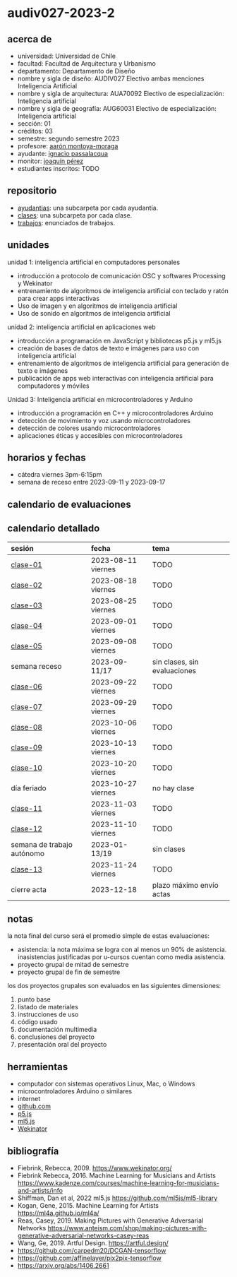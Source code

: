 # audiv027-2023-2

## acerca de

- universidad: Universidad de Chile
- facultad: Facultad de Arquitectura y Urbanismo
- departamento: Departamento de Diseño
- nombre y sigla de diseño: AUDIV027 Electivo ambas menciones Inteligencia Artificial
- nombre y sigla de arquitectura: AUA70092 Electivo de especialización: Inteligencia artificial
- nombre y sigla de geografía: AUG60031 Electivo de especialización: Inteligencia artificial
- sección: 01
- créditos: 03
- semestre: segundo semestre 2023
- profesore: [aarón montoya-moraga](https://github.com/montoyamoraga)
- ayudante: [ignacio passalacqua](https://github.com/ipassala)
- monitor: [joaquín pérez](https://github.com/jota-pe-ge)
- estudiantes inscritos: TODO

## repositorio

- [ayudantias](./ayudantias/): una subcarpeta por cada ayudantía.
- [clases](./clases/): una subcarpeta por cada clase.
- [trabajos](./trabajos/): enunciados de trabajos.

## unidades

unidad 1: inteligencia artificial en computadores personales
- introducción a protocolo de comunicación OSC y softwares Processing y Wekinator
- entrenamiento de algoritmos de inteligencia artificial con teclado y ratón para crear apps interactivas
- Uso de imagen y en algoritmos de inteligencia artificial
- Uso de sonido en algoritmos de inteligencia artificial

unidad 2: inteligencia artificial en aplicaciones web

- introducción a programación en JavaScript y bibliotecas p5.js y ml5.js
- creación de bases de datos de texto e imágenes para uso con inteligencia artificial
- entrenamiento de algoritmos de inteligencia artificial para generación de texto e imágenes
- publicación de apps web interactivas con inteligencia artificial para computadores y móviles

Unidad 3: Inteligencia artificial en microcontroladores y Arduino

- introducción a programación en C++ y microcontroladores Arduino
- detección de movimiento y voz usando microcontroladores
- detección de colores usando microcontroladores
- aplicaciones éticas y accesibles con microcontroladores

## horarios y fechas

- cátedra viernes 3pm-6:15pm
- semana de receso entre 2023-09-11 y 2023-09-17

## calendario de evaluaciones

## calendario detallado

| sesión                                   | fecha              | tema                         |
| :--------------------------------------- | :----------------- | :--------------------------- |
| [clase-01](clases/clase-01/)             | 2023-08-11 viernes | TODO                         |
| [clase-02](clases/clase-02/)             | 2023-08-18 viernes | TODO                         |
| [clase-03](clases/clase-03/)             | 2023-08-25 viernes | TODO                         |
| [clase-04](clases/clase-04/)             | 2023-09-01 viernes | TODO                         |
| [clase-05](clases/clase-05/)             | 2023-09-08 viernes | TODO                         |
| semana receso                            | 2023-09-11/17      | sin clases, sin evaluaciones |
| [clase-06](clases/clase-06/)             | 2023-09-22 viernes | TODO                         |
| [clase-07](clases/clase-07/)             | 2023-09-29 viernes | TODO                         |
| [clase-08](clases/clase-08/)             | 2023-10-06 viernes | TODO                         |
| [clase-09](clases/clase-09/)             | 2023-10-13 viernes | TODO                         |
| [clase-10](clases/clase-10/)             | 2023-10-20 viernes | TODO                         |
| día feriado                              | 2023-10-27 viernes | no hay clase                 |
| [clase-11](clases/clase-11/)             | 2023-11-03 viernes | TODO                         |
| [clase-12](clases/clase-12/)             | 2023-11-10 viernes | TODO                         |
| semana de trabajo autónomo               | 2023-01-13/19      | sin clases                   |
| [clase-13](clases/clase-13/)             | 2023-11-24 viernes | TODO                         |
| cierre acta                              | 2023-12-18         | plazo máximo envío actas     |

## notas

la nota final del curso será el promedio simple de estas evaluaciones:

- asistencia: la nota máxima se logra con al menos un 90% de asistencia. inasistencias justificadas por u-cursos cuentan como media asistencia. 
- proyecto grupal de mitad de semestre
- proyecto grupal de fin de semestre

los dos proyectos grupales son evaluados en las siguientes dimensiones:

1. punto base
2. listado de materiales
3. instrucciones de uso
4. código usado
5. documentación multimedia
6. conclusiones del proyecto
7. presentación oral del proyecto

## herramientas

- computador con sistemas operativos Linux, Mac, o Windows
- microcontroladores Arduino o similares
- internet
- [github.com](https://github.com/)
- [p5.js](https://p5js.org/)
- [ml5.js](https://ml5js.org/)
- [Wekinator](https://wekinator.org/)

## bibliografía

- Fiebrink, Rebecca, 2009. https://www.wekinator.org/
- Fiebrink Rebecca, 2016. Machine Learning for Musicians and Artists
https://www.kadenze.com/courses/machine-learning-for-musicians-and-artists/info
- Shiffman, Dan et al, 2022 ml5.js https://github.com/ml5js/ml5-library
- Kogan, Gene, 2015. Machine Learning for Artists https://ml4a.github.io/ml4a/
- Reas, Casey, 2019. Making Pictures with Generative Adversarial Networks
https://www.anteism.com/shop/making-pictures-with-generative-adversarial-networks-casey-reas
- Wang, Ge, 2019. Artful Design. https://artful.design/
- https://github.com/carpedm20/DCGAN-tensorflow
- https://github.com/affinelayer/pix2pix-tensorflow
- https://arxiv.org/abs/1406.2661